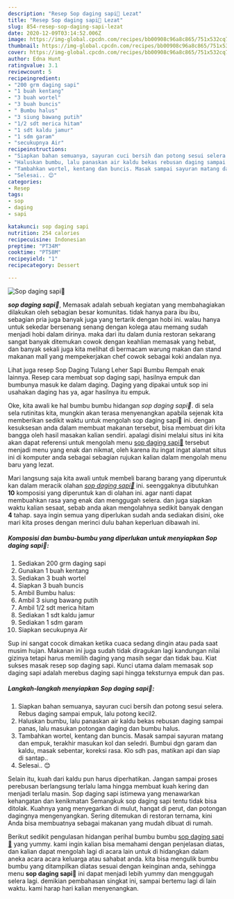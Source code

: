```yaml
---
description: "Resep Sop daging sapi🍲 Lezat"
title: "Resep Sop daging sapi🍲 Lezat"
slug: 854-resep-sop-daging-sapi-lezat
date: 2020-12-09T03:14:52.006Z
image: https://img-global.cpcdn.com/recipes/bb00908c96a8c865/751x532cq70/sop-daging-sapi🍲-foto-resep-utama.jpg
thumbnail: https://img-global.cpcdn.com/recipes/bb00908c96a8c865/751x532cq70/sop-daging-sapi🍲-foto-resep-utama.jpg
cover: https://img-global.cpcdn.com/recipes/bb00908c96a8c865/751x532cq70/sop-daging-sapi🍲-foto-resep-utama.jpg
author: Edna Hunt
ratingvalue: 3.1
reviewcount: 5
recipeingredient:
- "200 grm daging sapi"
- "1 buah kentang"
- "3 buah wortel"
- "3 buah buncis"
- " Bumbu halus"
- "3 siung bawang putih"
- "1/2 sdt merica hitam"
- "1 sdt kaldu jamur"
- "1 sdm garam"
- "secukupnya Air"
recipeinstructions:
- "Siapkan bahan semuanya, sayuran cuci bersih dan potong sesui selera. Rebus daging sampai empuk, lalu potong kecil2."
- "Haluskan bumbu, lalu panaskan air kaldu bekas rebusan daging sampai panas, lalu masukan potongan daging dan bumbu halus."
- "Tambahkan wortel, kentang dan buncis. Masak sampai sayuran matang dan empuk, terakhir masukan kol dan seledri. Bumbui dgn garam dan kaldu, masak sebentar, koreksi rasa. Klo sdh pas, matikan api dan siap di santap.."
- "Selesai.. 😊"
categories:
- Resep
tags:
- sop
- daging
- sapi

katakunci: sop daging sapi 
nutrition: 254 calories
recipecuisine: Indonesian
preptime: "PT34M"
cooktime: "PT58M"
recipeyield: "1"
recipecategory: Dessert

---
```



![Sop daging sapi🍲](https://img-global.cpcdn.com/recipes/bb00908c96a8c865/751x532cq70/sop-daging-sapi🍲-foto-resep-utama.jpg)

<b><i>sop daging sapi🍲</i></b>, Memasak adalah sebuah kegiatan yang membahagiakan dilakukan oleh sebagian besar komunitas. tidak hanya para ibu ibu, sebagian pria juga banyak juga yang tertarik dengan hobi ini. walau hanya untuk sekedar bersenang senang dengan kolega atau memang sudah menjadi hobi dalam dirinya. maka dari itu dalam dunia restoran sekarang sangat banyak ditemukan cowok dengan keahlian memasak yang hebat, dan banyak sekali juga kita melihat di bermacam warung makan dan stand makanan mall yang mempekerjakan chef cowok sebagai koki andalan nya.

Lihat juga resep Sop Daging Tulang Leher Sapi Bumbu Rempah enak lainnya. Resep cara membuat sop daging sapi, hasilnya empuk dan bumbunya masuk ke dalam daging. Daging yang dipakai untuk sop ini usahakan daging has ya, agar hasilnya itu empuk.

Oke, kita awali ke hal bumbu bumbu hidangan <i>sop daging sapi🍲</i>. di sela sela rutinitas kita, mungkin akan terasa menyenangkan apabila sejenak kita memberikan sedikit waktu untuk mengolah sop daging sapi🍲 ini. dengan kesuksesan anda dalam membuat makanan tersebut, bisa membuat diri kita bangga oleh hasil masakan kalian sendiri. apalagi disini melalui situs ini kita akan dapat referensi untuk mengolah menu <u>sop daging sapi🍲</u> tersebut menjadi menu yang enak dan nikmat, oleh karena itu ingat ingat alamat situs ini di komputer anda sebagai sebagian rujukan kalian dalam mengolah menu baru yang lezat.


Mari langsung saja kita awali untuk membeli barang barang yang diperuntuk kan dalam meracik olahan <u><i>sop daging sapi🍲</i></u> ini. seenggaknya dibutuhkan <b>10</b> komposisi yang diperuntuk kan di olahan ini. agar nanti dapat membuahkan rasa yang enak dan menggugah selera. dan juga siapkan waktu kalian sesaat, sebab anda akan mengolahnya sedikit banyak dengan <b>4</b> tahap. saya ingin semua yang diperlukan sudah anda sediakan disini, oke mari kita proses dengan merinci dulu bahan keperluan dibawah ini.

<!--inarticleads1-->

##### Komposisi dan bumbu-bumbu yang diperlukan untuk menyiapkan Sop daging sapi🍲:

1. Sediakan 200 grm daging sapi
1. Gunakan 1 buah kentang
1. Sediakan 3 buah wortel
1. Siapkan 3 buah buncis
1. Ambil  Bumbu halus:
1. Ambil 3 siung bawang putih
1. Ambil 1/2 sdt merica hitam
1. Sediakan 1 sdt kaldu jamur
1. Sediakan 1 sdm garam
1. Siapkan secukupnya Air


Sup ini sangat cocok dimakan ketika cuaca sedang dingin atau pada saat musim hujan. Makanan ini juga sudah tidak diragukan lagi kandungan nilai gizinya tetapi harus memilih daging yang masih segar dan tidak bau. Kiat sukses masak resep sop daging sapi. Kunci utama dalam memasak sop daging sapi adalah merebus daging sapi hingga teksturnya empuk dan pas. 

<!--inarticleads2-->

##### Langkah-langkah menyiapkan Sop daging sapi🍲:

1. Siapkan bahan semuanya, sayuran cuci bersih dan potong sesui selera. Rebus daging sampai empuk, lalu potong kecil2.
1. Haluskan bumbu, lalu panaskan air kaldu bekas rebusan daging sampai panas, lalu masukan potongan daging dan bumbu halus.
1. Tambahkan wortel, kentang dan buncis. Masak sampai sayuran matang dan empuk, terakhir masukan kol dan seledri. Bumbui dgn garam dan kaldu, masak sebentar, koreksi rasa. Klo sdh pas, matikan api dan siap di santap..
1. Selesai.. 😊


Selain itu, kuah dari kaldu pun harus diperhatikan. Jangan sampai proses perebusan berlangsung terlalu lama hingga membuat kuah kering dan menjadi terlalu masin. Sop daging sapi istimewa yang menawarkan kehangatan dan kenikmatan Semangkuk sop daging sapi tentu tidak bisa ditolak. Kuahnya yang menyegarkan di mulut, hangat di perut, dan potongan dagingnya mengenyangkan. Sering ditemukan di restoran ternama, kini Anda bisa membuatnya sebagai makanan yang mudah dibuat di rumah. 

Berikut sedikit pengulasan hidangan perihal bumbu bumbu <u>sop daging sapi🍲</u> yang yummy. kami ingin kalian bisa memahami dengan penjelasan diatas, dan kalian dapat mengolah lagi di acara lain untuk di hidangkan dalam aneka acara acara keluarga atau sahabat anda. kita bisa mengulik bumbu bumbu yang ditampilkan diatas sesuai dengan keinginan anda, sehingga menu <b>sop daging sapi🍲</b> ini dapat menjadi lebih yummy dan menggugah selera lagi. demikian pembahasan singkat ini, sampai bertemu lagi di lain waktu. kami harap hari kalian menyenangkan.
